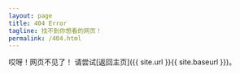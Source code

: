 ```yaml
---
layout: page
title: 404 Error
tagline: 找不到你想看的网页！
permalink: /404.html
---
```


哎呀！网页不见了！
请尝试[返回主页]({{ site.url }}{{ site.baseurl }})。